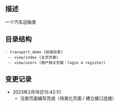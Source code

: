 描述
--- 
一个汽车运输类

目录结构
---
    - transport_demo (前端目录)
     -- view/index (主页页面)
     -- view/users (用户相关页面：login & register) 
变更记录 
--- 
- 2023年2月18日15:42:51
    - 注册页面编写完成（待美化页面 / 建立接口连接）
